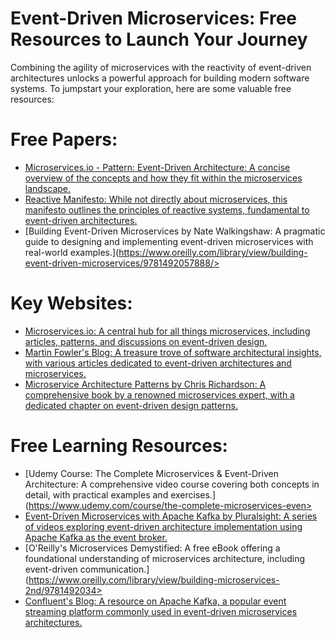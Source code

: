 # Event-Driven Microservices: Free Resources to Launch Your Journey

Combining the agility of microservices with the reactivity of event-driven architectures unlocks a powerful approach for building modern software systems. To jumpstart your exploration, here are some valuable free resources:

# Free Papers:

- [Microservices.io - Pattern: Event-Driven Architecture: A concise overview of the concepts and how they fit within the microservices landscape.](https://microservices.io/patterns/data/event-driven-architecture)
- [Reactive Manifesto: While not directly about microservices, this manifesto outlines the principles of reactive systems, fundamental to event-driven architectures.](https://reactivemanifesto.org/)
- [Building Event-Driven Microservices by Nate Walkingshaw: A pragmatic guide to designing and implementing event-driven microservices with real-world examples.](https://www.oreilly.com/library/view/building-event-driven-microservices/9781492057888/>

# Key Websites:

- [Microservices.io: A central hub for all things microservices, including articles, patterns, and discussions on event-driven design.](https://microservices.io/patterns/microservices)
- [Martin Fowler's Blog: A treasure trove of software architectural insights, with various articles dedicated to event-driven architectures and microservices.](https://martinfowler.com/)
- [Microservice Architecture Patterns by Chris Richardson: A comprehensive book by a renowned microservices expert, with a dedicated chapter on event-driven design patterns.](https://microservices.io/book)

# Free Learning Resources:

- [Udemy Course: The Complete Microservices & Event-Driven Architecture: A comprehensive video course covering both concepts in detail, with practical examples and exercises.](https://www.udemy.com/course/the-complete-microservices-even>
- [Event-Driven Microservices with Apache Kafka by Pluralsight: A series of videos exploring event-driven architecture implementation using Apache Kafka as the event broker.](https://m.youtube.com/watch?v=YDT9W5nva_Y)
- [O'Reilly's Microservices Demystified: A free eBook offering a foundational understanding of microservices architecture, including event-driven communication.](https://www.oreilly.com/library/view/building-microservices-2nd/9781492034>
- [Confluent's Blog: A resource on Apache Kafka, a popular event streaming platform commonly used in event-driven microservices architectures.](https://www.confluent.io/blog/)

